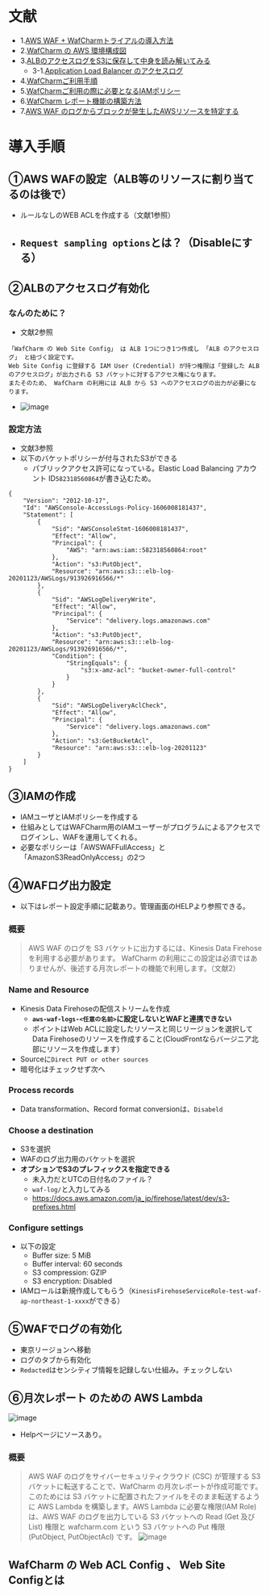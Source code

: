 
# 文献
- 1.[AWS WAF + WafCharmトライアルの導入方法](https://oji-cloud.net/2020/08/30/post-5295/)
- 2.[WafCharm の AWS 環境構成図](https://blog.serverworks.co.jp/WafCharm-diagram)
- 3.[ALBのアクセスログをS3に保存して中身を読み解いてみる](https://dev.classmethod.jp/articles/alb-log-to-s3/)
  - 3-1.[Application Load Balancer のアクセスログ](https://docs.aws.amazon.com/ja_jp/elasticloadbalancing/latest/application/load-balancer-access-logs.html#enable-access-logging)
- 4.[WafCharmご利用手順](https://www.wafcharm.com/blog/check-wafcharm-setting-jp/)
- 5.[WafCharmご利用の際に必要となるIAMポリシー](https://www.wafcharm.com/blog/aws-iam-setting-for-wafcharm-jp/)
- 6.[WafCharm レポート機能の構築方法](https://oji-cloud.net/2020/09/03/post-5344/)
- 7.[AWS WAF のログからブロックが発生したAWSリソースを特定する](https://blog.serverworks.co.jp/awswaf-httpsourceId)

# 導入手順
## ①AWS WAFの設定（ALB等のリソースに割り当てるのは後で）
- ルールなしのWEB ACLを作成する（文献1参照）
- `Request sampling options`とは？（Disableにする）
  - 

## ②ALBのアクセスログ有効化
### なんのために？
- 文献2参照
```
「WafCharm の Web Site Config」 は ALB 1つにつき1つ作成し 「ALB のアクセスログ」 と紐づく設定です。
Web Site Config に登録する IAM User (Credential) が持つ権限は「登録した ALB のアクセスログ」が出力される S3 バケットに対するアクセス権になります。
またそのため、 WafCharm の利用には ALB から S3 へのアクセスログの出力が必要になります。
```
- ![image](https://user-images.githubusercontent.com/60077121/99891459-3419c300-2cad-11eb-98e9-12aa8ca514d6.png)

### 設定方法
- 文献3参照
- 以下のバケットポリシーが付与されたS3ができる
  - パブリックアクセス許可になっている。Elastic Load Balancing アカウント ID`582318560864`が書き込むため。
```
{
    "Version": "2012-10-17",
    "Id": "AWSConsole-AccessLogs-Policy-1606008181437",
    "Statement": [
        {
            "Sid": "AWSConsoleStmt-1606008181437",
            "Effect": "Allow",
            "Principal": {
                "AWS": "arn:aws:iam::582318560864:root"
            },
            "Action": "s3:PutObject",
            "Resource": "arn:aws:s3:::elb-log-20201123/AWSLogs/913926916566/*"
        },
        {
            "Sid": "AWSLogDeliveryWrite",
            "Effect": "Allow",
            "Principal": {
                "Service": "delivery.logs.amazonaws.com"
            },
            "Action": "s3:PutObject",
            "Resource": "arn:aws:s3:::elb-log-20201123/AWSLogs/913926916566/*",
            "Condition": {
                "StringEquals": {
                    "s3:x-amz-acl": "bucket-owner-full-control"
                }
            }
        },
        {
            "Sid": "AWSLogDeliveryAclCheck",
            "Effect": "Allow",
            "Principal": {
                "Service": "delivery.logs.amazonaws.com"
            },
            "Action": "s3:GetBucketAcl",
            "Resource": "arn:aws:s3:::elb-log-20201123"
        }
    ]
}
```

## ③IAMの作成
- IAMユーザとIAMポリシーを作成する
- 仕組みとしてはWAFCharm用のIAMユーザーがプログラムによるアクセスでログインし、WAFを運用してくれる。
- 必要なポリシーは「AWSWAFFullAccess」と「AmazonS3ReadOnlyAccess」の2つ

## ④WAFログ出力設定
- 以下はレポート設定手順に記載あり。管理画面のHELPより参照できる。
### 概要
>AWS WAF のログを S3 バケットに出力するには、Kinesis Data Firehose を利用する必要があります。
>WafCharm の利用にこの設定は必須ではありませんが、後述する月次レポートの機能で利用します。（文献2）

### Name and Resource
- Kinesis Data Firehoseの配信ストリームを作成
  - **`aws-waf-logs-<任意の名前>`に設定しないとWAFと連携できない**
  - ポイントはWeb ACLに設定したリソースと同じリージョンを選択してData Firehoseのリソースを作成すること(CloudFrontならバージニア北部にリソースを作成します）
- Sourceに`Direct PUT or other sources`
- 暗号化はチェックせず次へ

### Process records
- Data transformation、Record format conversionは、`Disabeld`

### Choose a destination
- S3を選択
- WAFのログ出力用のバケットを選択
- **オプションでS3のプレフィックスを指定できる**
  - 未入力だとUTCの日付名のファイル？
  - `waf-log/`と入力してみる
  - https://docs.aws.amazon.com/ja_jp/firehose/latest/dev/s3-prefixes.html

### Configure settings
- 以下の設定
  - Buffer size: 5 MiB
  - Buffer interval: 60 seconds
  - S3 compression: GZIP
  - S3 encryption: Disabled
- IAMロールは新規作成してもらう（`KinesisFirehoseServiceRole-test-waf-ap-northeast-1-xxxx`ができる）

## ⑤WAFでログの有効化
- 東京リージョンへ移動
- ログのタブから有効化
- `Redacted`はセンシティブ情報を記録しない仕組み。チェックしない

## ⑥月次レポート のための AWS Lambda
![image](https://user-images.githubusercontent.com/60077121/101999217-30aeb000-3d1e-11eb-9499-def4b5a4b291.png)
- Helpページにソースあり。

### 概要
>AWS WAF のログをサイバーセキュリティクラウド (CSC) が管理する S3 バケットに転送することで、WafCharm の月次レポートが作成可能です。このためには S3 バケットに配置されたファイルをそのまま転送するように AWS Lambda を構築します。AWS Lambda に必要な権限(IAM Role)は、AWS WAF のログを出力している S3 バケットへの Read (Get 及び List) 権限と wafcharm.com という S3 バケットへの Put 権限 (PutObject, PutObjectAcl) です。
![image](https://user-images.githubusercontent.com/60077121/99891831-9eccfd80-2cb1-11eb-9a6e-cfe25ec2d668.png)

## WafCharm の Web ACL Config 、 Web Site Configとは

